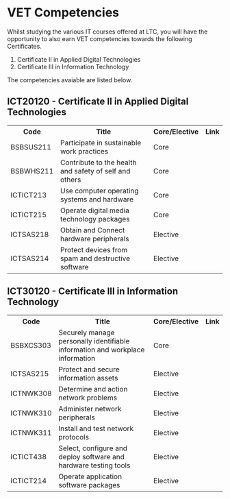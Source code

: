 # VET Competencies

Whilst studying the various IT courses offered at LTC, you will have the opportunity to also earn VET competencies towards the following Certificates.

1. Certificate II in Applied Digital Technologies
2. Certificate III in Information Technology

The competencies avaiable are listed below.

## ICT20120 - Certificate II in Applied Digital Technologies

[//]: # (Done in HTML to allow for a header column)
<table style="both">
    <tr>
        <th>Code</th>
        <th>Title</th>
        <th>Core/Elective</th>
        <th>Link</th>
    </tr>
    <tr>
        <td>BSBSUS211</td>
        <td>Participate in sustainable work practices</td>
        <td>Core</td>
        <td><a href="https://training.gov.au/Training/Details/BSBSUS211"></a></td>
    </tr>
    <tr>
        <td>BSBWHS211</td>
        <td>Contribute to the health and safety of self and others</td>
        <td>Core</td>
        <td><a href="https://training.gov.au/Training/Details/BSBWHS211"></a></td>
    </tr>
    <tr>
        <td>ICTICT213</td>
        <td>Use computer operating systems and hardware</td>
        <td>Core</td>
        <td><a href="https://training.gov.au/Training/Details/ICTICT213"></a></td>
    </tr>
    <tr>
        <td>ICTICT215</td>
        <td>Operate digital media technology packages</td>
        <td>Core</td>
        <td><a href="https://training.gov.au/Training/Details/ICTICT215"></a></td>
    </tr>
    <tr>
        <td>ICTSAS218</td>
        <td>Obtain and Connect hardware peripherals</td>
        <td>Elective</td>        
        <td><a href="https://training.gov.au/Training/Details/ICTSAS218"></a></td>
    </tr>
    <tr>
        <td>ICTSAS214</td>
        <td>Protect devices from spam and destructive software</td>
        <td>Elective</td>
        <td><a href="https://training.gov.au/Training/Details/ICTSAS214"></a></td>
    </tr>
</table>

## ICT30120 - Certificate III in Information Technology

<table style="both">
    <tr>
        <th>Code</th>
        <th>Title</th>
        <th>Core/Elective</th>
<th>Link</th>
    </tr>
    <tr>
        <td>BSBXCS303 </td>
        <td>Securely manage personally identifiable information and workplace information</td>
        <td>Core</td>
        <td><a href="https://training.gov.au/Training/Details/BSBXCS303"></a></td>
    </tr>
    <tr>
        <td>ICTSAS215 </td>
        <td>Protect and secure information assets</td>
        <td>Elective</td>
        <td><a href="https://training.gov.au/Training/Details/ICTSAS215"></a></td>
    </tr>
    <tr>
        <td>ICTNWK308</td>
        <td>Determine and action network problems</td>
        <td>Elective</td>
        <td><a href="https://training.gov.au/Training/Details/ICTNWK308"></a></td>
    </tr>
    <tr>
        <td>ICTNWK310 </td>
        <td>Administer network peripherals</td>
        <td>Elective</td>
        <td><a href="https://training.gov.au/Training/Details/ICTNWK310"></a></td>
    </tr>
    <tr>
        <td>ICTNWK311</td>
        <td>Install and test network protocols</td>
        <td>Elective</td>        
        <td><a href="https://training.gov.au/Training/Details/ICTNWK311"></a></td>
    </tr>
    <tr>
        <td>ICTICT438 </td>
        <td>Select, configure and deploy software and hardware testing tools</td>
        <td>Elective</td>
        <td><a href="https://training.gov.au/Training/Details/ICTICT438"></a></td>
    </tr>    
    <tr>
        <td>ICTICT214</td>
        <td>Operate application software packages</td>
        <td>Elective</td>
        <td><a href="https://training.gov.au/Training/Details/ICTICT214"></a></td>
    </tr>
</table>